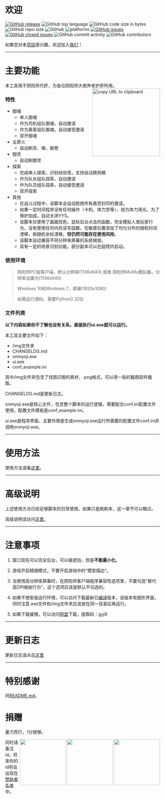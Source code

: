 # 欢迎

[![GitHub release](https://img.shields.io/github/release/academicdog/onmyoji_bot)](https://github.com/AcademicDog/onmyoji_bot/releases) ![GitHub top language](https://img.shields.io/github/languages/top/academicdog/onmyoji_bot) ![GitHub code size in bytes](https://img.shields.io/github/languages/code-size/academicdog/onmyoji_bot) ![GitHub repo size](https://img.shields.io/github/repo-size/academicdog/onmyoji_bot) ![GitHub](https://img.shields.io/github/license/academicdog/onmyoji_bot)
![platforms](https://img.shields.io/badge/platform-win32|win64-brightgreen.svg) [![GitHub issues](https://img.shields.io/github/issues/academicdog/onmyoji_bot.svg)](https://github.com/academicdog/onmyoji_bot/issues) [![GitHub closed issues](https://img.shields.io/github/issues-closed/academicdog/onmyoji_bot.svg)](https://github.com/academicdog/onmyoji_bot/issues?q=is:issue+is:closed) ![GitHub commit activity](https://img.shields.io/github/commit-activity/m/academicdog/onmyoji_bot) ![GitHub contributors](https://img.shields.io/github/contributors/academicdog/onmyoji_bot.svg)

如果您对本[项目](https://github.com/AcademicDog/onmyoji_bot)感兴趣，欢迎加入[我们](https://github.com/AcademicDog/onmyoji_bot/graphs/contributors)！

* * *

# 主要功能
本工具用于阴阳师代肝，为各位阴阳师大佬养老护肝所用。
<img align="right" width="220" src="https://onmyojibot.oss-cn-beijing.aliyuncs.com/usage.png
" alt="copy URL to clipboard" />

### 特性

- 御魂
  - 单人御魂
  - 作为司机组队御魂，自动邀请
  - 作为乘客组队御魂，自动接受邀请
  - 双开御魂
- 业原火
  - 自动刷贪、嗔、痴卷
- 御灵
  - 自动刷御灵
- 探索
  - 完成单人探索，识别经验怪，支持自动换狗粮
  - 作为队长组队探索，自动邀请
  - 作为队员组队探索，自动接受邀请
  - 双开探索
- 其他
  - 在战斗过程中，该脚本会自动拒绝所有悬赏封印的邀请。
  - 如果一定时间程序没有任何操作（卡机、体力空等），视为体力用光，为了保护加成，自动关闭YYS。
  - 该脚本仅使用了画面找色，鼠标后台点击的函数，完全模拟人类玩家行为，没有使用任何内存读写函数。在敏感位置添加了均匀分布的随机时间漂移，和随机坐标漂移。**但仍然可能存在使用风险**。
  - 该脚本自动兼容不同分辨率屏幕的系统缩放。
  - 具有一定的场景识别功能，部分副本可以在庭院内启动。

### 使用环境

> 阴阳师PC版客户端，默认分辨率(1136x640) 或者 阴阳师MuMu模拟器，分辨率设置为(1136x640)
>
> Windows 10和Windows 7，屏幕(1920x1080)
>
> 如需运行源码，需要Python3 32位

### 文件列表

**以下内容如果你不了解也没有关系，直接执行ui.exe就可以运行。**

本工具主要文件如下：
- /img文件夹
- CHANGELOG.md
- onmyoji.exe
- ui.exe
- conf_example.ini

其中/img文件夹包含了找图识图的素材，.png格式，可以用一般的截图软件截取。

CHANGELOG.md是更新日志。

onmyoji.exe是核心文件，包含整个脚本的运行逻辑，需要配合conf.ini配置文件使用。配置文件模板是conf_example.ini。

ui.exe是程序界面，主要作用是生成onmyoji.exe运行所需要的配置文件conf.ini并调用onmyoji.exe。

* * *

# 使用方法

使用方法请看[这里](https://academicdog.github.io/onmyoji_bot/how-to-use.html)。

* * *

# 高级说明
上述使用方法已经足够脚本的日常使用，如果只是刷刷本，这一章节可以略过。

高级说明请访问[这里](https://academicdog.github.io/onmyoji_bot/advance.html)。

* * *

# 注意事项

1.  窗口现在可以完全后台，可以被遮挡，但是**不能最小化**。

1.  游戏开启精细模式，不要开启游戏中的“模型描边”。

1.  当使用高分辨率屏幕时，在阴阳师客户端程序兼容性选项里，不要勾选“替代高DPI缩放行为”，这个选项应该是默认不勾选的。

1.  如果不想安装运行环境，可以访问下载最新已[编译](https://github.com/AcademicDog/onmyoji_bot/releases)版本，该版本有图形界面，同时注意.exe文件和/img文件夹应该放在同一目录后再运行。

1.  如果下载缓慢，可以访问[网盘](https://pan.baidu.com/s/1jhHrjRGWmu9yOLq9ryApJA)下载，提取码：gyj9

* * *

# 更新日志

更新日志请点击[这里](https://github.com/AcademicDog/onmyoji_bot/blob/master/CHANGELOG.md)

* * *

# 特别感谢
同[README.md](https://github.com/AcademicDog/onmyoji_bot/blob/master/README.md)。

# 捐赠

量力而行，1分就够。

<img align="right" height="150" src="https://onmyojibot.oss-cn-beijing.aliyuncs.com/donate/any.jpg" />

<img align="right" height="150" src="https://onmyojibot.oss-cn-beijing.aliyuncs.com/donate/1.jpg"/>

<img align="right" height="150" src="https://onmyojibot.oss-cn-beijing.aliyuncs.com/donate/0.01.jpg" />

同时请备注id，将来你的id将会出现在[赞助者名单](https://academicdog.github.io/onmyoji_bot/sponsors.html)中。